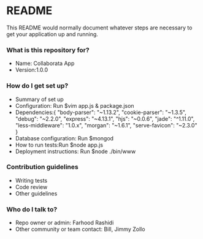 # README #

This README would normally document whatever steps are necessary to get your application up and running.

### What is this repository for? ###

* Name: Collaborata App
* Version:1.0.0

### How do I get set up? ###

* Summary of set up
* Configuration: Run $vim app.js & package.json
* Dependencies:{
 "body-parser": "~1.13.2",
    "cookie-parser": "~1.3.5",
    "debug": "~2.2.0",
    "express": "~4.13.1",
    "hjs": "~0.0.6",
    "jade": "^1.11.0",
    "less-middleware": "1.0.x",
    "morgan": "~1.6.1",
    "serve-favicon": "~2.3.0"
}
* Database configuration: Run $mongod
* How to run tests:Run $node app.js
* Deployment instructions: Run $node ./bin/www

### Contribution guidelines ###

* Writing tests
* Code review
* Other guidelines

### Who do I talk to? ###

* Repo owner or admin: Farhood Rashidi
* Other community or team contact: Bill, Jimmy Zollo